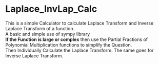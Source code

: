 # Laplace_InvLap_Calc
This is a simple Calculator to calculate Laplace Transform and Inverse Laplace Transform of a function.
<br>
A basic and simple use of sympy library 
<br>
<b> If the Function is large or complex</b> then use the Partial Fractions of Polynomial Multiplication functions to simplify the Question.
<br>
Then Individually Calculate the Laplace Transform. The same goes for Inverse Laplace Transform.
